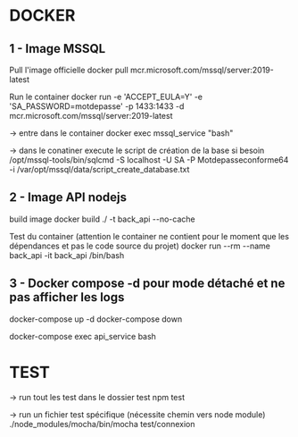 
# DOCKER

## 1 - Image MSSQL

Pull l'image officielle
docker pull mcr.microsoft.com/mssql/server:2019-latest

Run le container
docker run -e 'ACCEPT_EULA=Y' -e 'SA_PASSWORD=motdepasse' -p 1433:1433 -d mcr.microsoft.com/mssql/server:2019-latest

-> entre dans le container
docker exec mssql_service "bash"

-> dans le conatiner execute le script de création de la base si besoin
/opt/mssql-tools/bin/sqlcmd -S localhost -U SA -P Motdepasseconforme64 -i /var/opt/mssql/data/script_create_database.txt

## 2 - Image API nodejs

build image
docker build ./ -t back_api --no-cache

Test du container (attention le container ne contient pour le moment que les dépendances et pas le code source du projet)
docker run --rm --name back_api -it back_api /bin/bash

## 3 - Docker compose -d pour mode détaché et ne pas afficher les logs

docker-compose up -d
docker-compose down

docker-compose exec api_service bash

# TEST

-> run tout les test dans le dossier test
npm test

-> run un fichier test spécifique (nécessite chemin vers node module)
./node_modules/mocha/bin/mocha test/connexion

